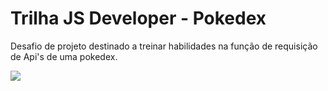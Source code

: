 # Trilha JS Developer - Pokedex

Desafio de projeto destinado a treinar habilidades na função de requisição de Api's de uma pokedex.

<img src="/assets/readme/animação.gif"/>
